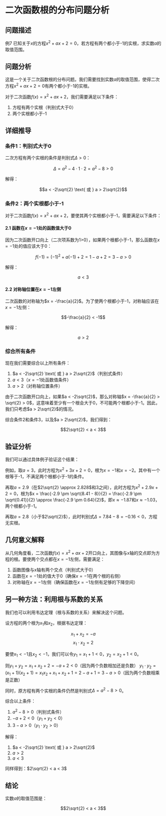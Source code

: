# 二次函数根的分布问题分析

## 问题描述

例7 已知关于$x$的方程$x^2 + ax + 2 = 0$，若方程有两个都小于-1的实根，求实数$a$的取值范围。

## 问题分析

这是一个关于二次函数根的分布问题。我们需要找到实数$a$的取值范围，使得二次方程$x^2 + ax + 2 = 0$有两个都小于-1的实根。

对于二次函数$f(x) = x^2 + ax + 2$，我们需要满足以下条件：
1. 方程有两个实根（判别式大于0）
2. 两个实根都小于-1

## 详细推导

### 条件1：判别式大于0

二次方程有两个实根的条件是判别式$\Delta > 0$：

$$\Delta = a^2 - 4 \cdot 1 \cdot 2 = a^2 - 8 > 0$$

解得：

$$a < -2\sqrt{2} \text{ 或 } a > 2\sqrt{2}$$

### 条件2：两个实根都小于-1

对于二次函数$f(x) = x^2 + ax + 2$，要使其两个实根都小于-1，需要满足以下条件：

#### 2.1 函数在$x = -1$处的函数值大于0

因为二次函数开口向上（二次项系数为1>0），如果两个根都小于-1，那么函数在$x = -1$处的值应该大于0：

$$f(-1) = (-1)^2 + a(-1) + 2 = 1 - a + 2 = 3 - a > 0$$

解得：

$$a < 3$$

#### 2.2 对称轴位置在$x = -1$左侧

二次函数的对称轴为$x = -\frac{a}{2}$。为了使两个根都小于-1，对称轴应该在$x = -1$左侧：

$$-\frac{a}{2} < -1$$

解得：

$$a > 2$$

### 综合所有条件

现在我们需要综合以上所有条件：

1. $a < -2\sqrt{2} \text{ 或 } a > 2\sqrt{2}$（判别式条件）
2. $a < 3$（$x=-1$处函数值条件）
3. $a > 2$（对称轴位置条件）

由于二次函数开口向上，如果$a < -2\sqrt{2}$，那么对称轴$x = -\frac{a}{2} > \sqrt{2} > 0$，这意味着至少有一个根会大于0，不可能两个根都小于-1。因此，我们只考虑$a > 2\sqrt{2}$的情况。

综合条件2和条件3，以及$a > 2\sqrt{2}$，我们得到：

$$2\sqrt{2} < a < 3$$

## 验证分析

我们可以通过具体例子验证这个结果：

例如，取$a = 3$，此时方程为$x^2 + 3x + 2 = 0$，根为$x = -1$和$x = -2$。其中有一个根等于-1，不满足两个根都小于-1的条件。

再取$a = 2.9$（在$2\sqrt{2} \approx 2.828$和3之间），此时方程为$x^2 + 2.9x + 2 = 0$，根为$x = \frac{-2.9 \pm \sqrt{8.41 - 8}}{2} = \frac{-2.9 \pm \sqrt{0.41}}{2} \approx \frac{-2.9 \pm 0.64}{2}$，即$x \approx -1.87$和$x \approx -1.03$，两个根都小于-1。

再取$a = 2.8$（小于$2\sqrt{2}$），此时判别式$\Delta = 7.84 - 8 = -0.16 < 0$，方程无实根。

## 几何意义解释

从几何角度看，二次函数$f(x) = x^2 + ax + 2$开口向上，其图像与x轴的交点即为方程的根。要使两个交点都在$x = -1$左侧，需要满足：

1. 函数图像与x轴有两个交点（判别式大于0）
2. 函数在$x = -1$处的值大于0（确保$x = -1$在两个根的右侧）
3. 对称轴在$x = -1$左侧（确保函数在$x = -1$左侧有足够的下降空间）

## 另一种方法：利用根与系数的关系

我们也可以利用韦达定理（根与系数的关系）来解决这个问题。

设方程的两个根为$x_1$和$x_2$，根据韦达定理：

$$x_1 + x_2 = -a$$
$$x_1 \cdot x_2 = 2$$

要使$x_1 < -1$且$x_2 < -1$，我们可以令$y_1 = x_1 + 1 < 0$，$y_2 = x_2 + 1 < 0$。

则$y_1 + y_2 = x_1 + x_2 + 2 = -a + 2 < 0$（因为两个负数相加还是负数）
$y_1 \cdot y_2 = (x_1 + 1)(x_2 + 1) = x_1x_2 + x_1 + x_2 + 1 = 2 - a + 1 = 3 - a > 0$（因为两个负数相乘是正数）

同时，原方程有两个实根的条件仍然是判别式$\Delta = a^2 - 8 > 0$。

综合以上条件：
1. $a^2 - 8 > 0$（判别式条件）
2. $-a + 2 < 0$（$y_1 + y_2 < 0$）
3. $3 - a > 0$（$y_1 \cdot y_2 > 0$）

解得：
1. $a < -2\sqrt{2} \text{ 或 } a > 2\sqrt{2}$
2. $a > 2$
3. $a < 3$

同样得到：$2\sqrt{2} < a < 3$

## 结论

实数$a$的取值范围是：

$$2\sqrt{2} < a < 3$$